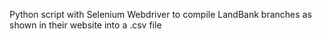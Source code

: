 <p>Python script with Selenium Webdriver to compile LandBank branches as shown in their website into a .csv file<p>
